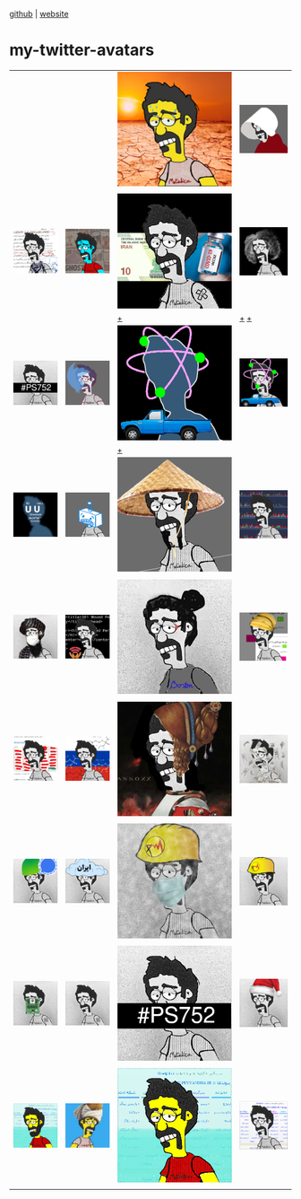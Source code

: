 [github](https://github.com/iamvee/avatars) | [website](http://iamv.ir/avatars)

# my-twitter-avatars


|     |      |     |    |
|-----|------|-----|----|
|     |      |   ![summer](./static/avatar-hot_summer_day_jun_27_2022.png "گرمه لامصب")   |  ![handmaidstale](./static/avatar-handmaid.png "شروع فصل چهارم سریال هندمیدز تیل")   |
|     |      |     |    |
| ![watchmen](./static/avatar-5k-post.png "پنج هزار فالوور در توییتر--  ۲۲ آوریل ") | ![watchmen](./static/avatar-watchmen.png "دکتر منهتن در کتاب کمیک واچمن") | ![namjoo](./static/avatar-vaccine-money.png "هرکی پول بده واکسن بهش زودتر می‌رسه؟")  | ![namjoo](./static/avatar-namjoo.png "محسن نامجو - آوریل ۲۰۲۱")   |
|     |      | [+](https://www.hamshahrionline.ir/news/595827/%D9%88%D8%A7%DA%A9%D8%B3%DB%8C%D9%86%D8%A7%D8%B3%DB%8C%D9%88%D9%86-%D8%AF%D8%B1-%D8%A7%DB%8C%D8%B1%D8%A7%D9%86-%D9%BE%D9%88%D9%84%DB%8C-%D9%85%DB%8C-%D8%B4%D9%88%D8%AF)    |  [+](https://twitter.com/OfficialMNamjoo/status/1383126886155485193) [+](https://www.bbc.com/persian/iran-56787193)  |
| ![ukraine-plane](./static/avatar9.png "هواپیمای اوکراینی")      | ![twitter](./static/avatar-twitter-down.png "twitter was down on April 18th 2021")  | [![nissan](./static/avatar-nissan.png "روی همین عکس کلیک کنید تا لینک سخنرانی مربوطه رو ببینید")](https://twitter.com/mhnajmi64/status/1382315879560527872)     | ![nissan](./static/avatar-nissan-1.png) | 
|     |      |  [+](https://twitter.com/mhnajmi64/status/1382315879560527872)   |    |
| ![uranium](./static/avatar-uranium.png "اورانیم") | ![china](./static/avatar-google.png "به مناسبت پیام‌های خطای ۴۰۳ از طرف گوگل و جلوگیری از دسترسی به برخی سرویس‌ها حتی با وی پی ان") |  ![china](./static/avatar-china.png "به مناسبت امضای قرارداد ۲۵ ساله با چین")  |  ![internet shit](./static/avatar-ekhtelalat.png "به مناسبت اختلالات شبانه اینترنت در روز‌های اخیر")  |
|     |      |     |    |
|  ![taliban](./static/avatar-taliban.png "به مناسبت رفع کدورت‌ها در سطح ملی با طالبان اینا")  | ![filternet-melli](./static/avatar-filternet.png "به مناسبت پنج دقیقه ملی شدن اینترنت در بامداد ۱۲ فروردین") | ![job](./static/avatar-new-job.png "آواتار مناسبتی برای استارت شغل جدید") | ![banana](./static/avatar-banana.png "موز کیلویی ۵۰ تومن آخه؟") | 
|     |      |     |    |
| ![mosaed](./static/avatar-mosaaed.png "دستگیری محمد مساعد در ترکیه") | ![moscow](./static/avatar-novichok.png "دستگیری الکسی ناوالنی در فرودگاه مسکو 18/01/2021") | ![aghdashloo](./static/avatar-aghdashloo.png "رکورد فروش آثار هنری(؟) در حراج تهران: تابلوی آغداشلو ۲۷/۱۰/۹۹") | ![signal](./static/avatar-dollar.png "کاهش قیمت دلار تا ۲۳ هزار تومان  ۲۷/۱۰/۹۹") | 
|     |      |     |    |
| ![signal](./static/avatar-bazar-signal.png "حذف پیام‌رسان سیگنال از مارکت‌های ایرانی از جمله کافه بازار ۲۶/۱۰/۹۹")  | ![irancloud](./static/avatar-iran-cleoud.png "مباحث مربوط به پروژهٔ ابر ایران ۲۴ و ۲۵ دی ۹۹") | ![elec-polution](./static/avatarpol.png "آلودگی هوای تهران به خاطر مازوت + قطع برق گسترده در تهران") |  ![elec](./static/avatar-elec.png "قطع برق گسترده در تهران") | 
|     |      |     |    |
| ![vaccine2](./static/avatar-gps2.png "اظهار این ادعا که در واکسن‌های خارجی، جی‌پی‌اس وجود دارد") | ![vaccine](./static/avatar88.png "اعلام عدم خریداری واکسن فایز و مدرنا برای ایرانیان توسط مسئولین") | ![ukraine-plane](./static/avatar9.png "سالگرد سقوط هواپیمای اوکراینی")  | ![christmas](./static/avatar-ch.png "کریسمس") | 
|     |      |     |    |
| ![movember](./static/avatar5.png "No Shave November") | [![movlana](./static/movlana.png " لوگوی کانال تلگرام و پادکست «غزل مزل» برای مشاهده پادکست روی کست‌باکس روی تصویر کلیک کنید")](https://castbox.fm/channel/id3480742?country=us)  | ![internet-color-version](./static/avatar3.png "سالگرد قطع اینترنت سراسری آبان ۹۸ - ورژن رنگی") | ![internet](./static/EmxiWThWMAM2gMr.png "سالگرد قطع اینترنت سراسری آبان ۹۸") |
|     |      |     |    |


